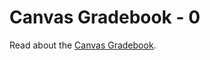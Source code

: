 # Canvas Gradebook - 0

<link rel="stylesheet" href="https://instructure-uploads.s3.us-east-1.amazonaws.com/account_12150000000000001/attachments/6025727/mobile%20app.css"><p>Read about the <a class="inline_disabled" href="https://community.canvaslms.com/t5/Canvas-Basics-Guide/What-are-Grades-and-the-Gradebook/ta-p/49" target="_blank">Canvas Gradebook</a>.</p>